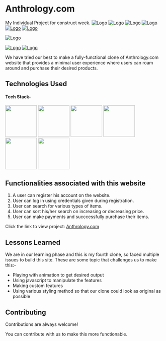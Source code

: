 # Anthrology.com
My Individual  Project for construct week.
<a href="https://app.netlify.com/teams/gyan12082000/overview">![Logo](https://www.reviewsxp.com/blog/wp-content/uploads/2020/05/Anthropologie-850x491.png)</a>
<a href="https://app.netlify.com/teams/gyan12082000/overview">![Logo](https://encrypted-tbn0.gstatic.com/images?q=tbn:ANd9GcS4s3Dg2Q7uOp5voROglz6zmWSEbLmLgnXkHA&usqp=CAU)</a>
<a href="https://app.netlify.com/teams/gyan12082000/overview">![Logo](https://htmlburger.com/blog/wp-content/uploads/2021/08/Checkout-Page-Design-Anthropologie.gif)</a>
<a href="https://app.netlify.com/teams/gyan12082000/overview">![Logo](https://effortlesslywithroxy.com/wp-content/uploads/2013/08/2013-08-21_1051.png)</a>
<a href="https://app.netlify.com/teams/gyan12082000/overview">![Logo](https://uploads-ssl.webflow.com/60b9163c2d1b232df1b62c17/60d61d241ce0a92a6fb8ac70_Anthropologie%20Before%202.%20Sweater.jpg)</a>
<a href="https://app.netlify.com/teams/gyan12082000/overview">![Logo](https://wwd.com/wp-content/uploads/2021/04/Anthropologie-window.jpg)</a>

<a href="https://app.netlify.com/teams/gyan12082000/overview">![Logo](https://i.pinimg.com/736x/1f/46/1a/1f461ae7a7f53b618e47c7580f18b613--feature-walls-visual-merchandising.jpg)</a>




<a href="https://app.netlify.com/teams/gyan12082000/overview">![Logo](https://i.stack.imgur.com/gzPwa.jpg)</a>
<a href="https://app.netlify.com/teams/gyan12082000/overview">![Logo](https://media.gettyimages.com/vectors/log-in-and-sign-up-ui-ux-on-light-background-vector-id1300294058?s=612x612)</a>



We have tried our best to make a fully-functional clone of Anthrology.com website that provides a minimal user experience where users can roam around and purchase their desired products.

## Technologies Used

#### Tech Stack-

<p float="left">
    <img src="https://cdn.pixabay.com/photo/2017/08/05/11/16/logo-2582748_640.png" width="100" height="100">
    <img src="https://cdn.pixabay.com/photo/2017/08/05/11/16/logo-2582747_640.png" width="100" height="100">
   <img src="https://encrypted-tbn0.gstatic.com/images?q=tbn:ANd9GcS76aVIo4u18ZBAVWU79QkDQ6uvKUjF4leJ7g&usqp=CAU" width="100" height="100">
   <img src="https://blog.logrocket.com/wp-content/uploads/2021/04/optimize-react-native-performance.png" width="100" height="100">
   <img src="https://chriscourses.com/img/blog/redux/redux.jpg" width="100" height="100">
   <img src="https://www.ictdemy.com/images/1/css/bootstrap/bootstrap-stack.png" width="100" height="100">
 </p>

## Functionalities associated with this website

1. A user can register his account on the website.
2. User can log in using credentials given during registration.
3. User can search for various types of items.
4. User can sort his/her search on increasing or decreasing price.
5. User can make payments and succcessfully purchase their items.

 
 Click the link to view project: 
 <a href="https://app.netlify.com/teams/gyan12082000/overview">Anthrology.com</a>
  
## Lessons Learned

We are in our learning phase and this is my fourth clone, so faced multiple issues to build this site. These are some topic that challenges us to make this:-
- Playing with animation to get desired output
- Using javascript to manipulate the features
- Making custom features
- Using various styling method so that our clone could look as original as possible

## Contributing

Contributions are always welcome!

You can contribute with us to make this more functionable.
